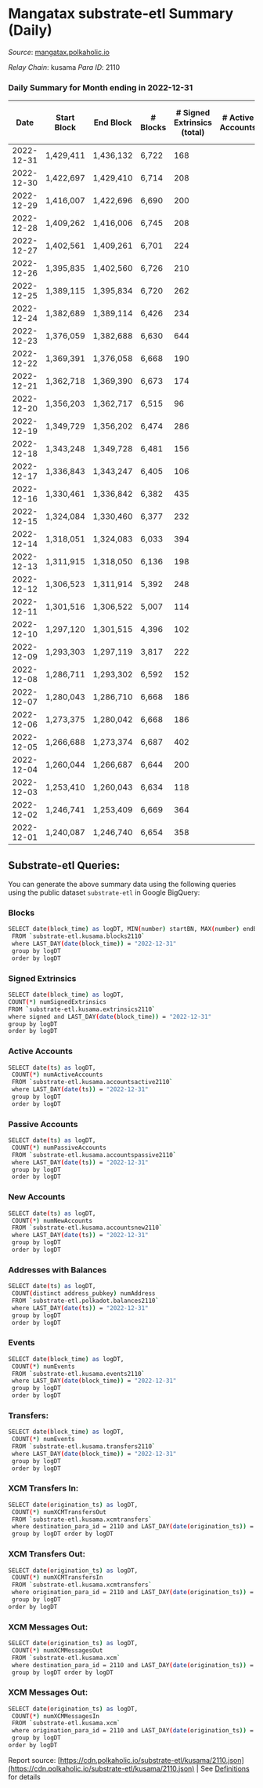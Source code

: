 # Mangatax substrate-etl Summary (Daily)

_Source_: [mangatax.polkaholic.io](https://mangatax.polkaholic.io)

*Relay Chain*: kusama
*Para ID*: 2110



### Daily Summary for Month ending in 2022-12-31


| Date | Start Block | End Block | # Blocks | # Signed Extrinsics (total) | # Active Accounts | # Passive | # New | # Addresses with Balances | # Events | # Transfers | # XCM Transfers In | # XCM Transfers Out | # XCM In | # XCM Out | Issues | 
| ---- | ----------- | --------- | -------- | --------------------------- | ----------------- | --------- | ----- | ------------------------- | -------- | ----------- | ------------------ | ------------------- | -------- | --------- | ------ |
| 2022-12-31 | 1,429,411 | 1,436,132 | 6,722 | 168 |  |  |  | 1,476 | 13,933 |   | 5 ($0.81) |   | 5 | 6 |  |
| 2022-12-30 | 1,422,697 | 1,429,410 | 6,714 | 208 |  |  |  | 1,476 | 14,061 |   | 12 ($160.77) |   |  |  |  |
| 2022-12-29 | 1,416,007 | 1,422,696 | 6,690 | 200 |  |  |  | 1,476 | 13,933 |   | 8 ($528.43) |   | 8 | 11 |  |
| 2022-12-28 | 1,409,262 | 1,416,006 | 6,745 | 208 |  |  |  | 1,476 | 14,138 | 7  | 14 ($4,678.41) | 2 ($7,393.43) | 15 | 11 |  |
| 2022-12-27 | 1,402,561 | 1,409,261 | 6,701 | 224 |  |  |  | 1,474 | 14,055 |   | 13 ($721.03) |   | 13 | 13 |  |
| 2022-12-26 | 1,395,835 | 1,402,560 | 6,726 | 210 |  |  |  | 1,472 | 14,043 |   | 10 ($465.83) |   |  |  |  |
| 2022-12-25 | 1,389,115 | 1,395,834 | 6,720 | 262 |  |  |  | 1,472 | 14,166 |   | 15 ($209.44) |   |  |  |  |
| 2022-12-24 | 1,382,689 | 1,389,114 | 6,426 | 234 |  |  |  |  | 13,498 |   | 15 ($3,182.69) | 1  | 14 | 4 |  |
| 2022-12-23 | 1,376,059 | 1,382,688 | 6,630 | 644 |  |  |  | 1,469 | 14,723 | 2  | 45 ($6,005.46) | 4 ($2,185.79) | 46 | 17 |  |
| 2022-12-22 | 1,369,391 | 1,376,058 | 6,668 | 190 |  |  |  | 1,469 | 13,899 | 2  | 18 ($294.44) |   |  |  |  |
| 2022-12-21 | 1,362,718 | 1,369,390 | 6,673 | 174 |  |  |  | 1,468 | 13,897 |   | 7 ($847.59) |   |  |  |  |
| 2022-12-20 | 1,356,203 | 1,362,717 | 6,515 | 96 |  |  |  | 1,468 | 13,411 |   | 5 ($383.25) | 5 ($39.58) | 5 | 7 |  |
| 2022-12-19 | 1,349,729 | 1,356,202 | 6,474 | 286 |  |  |  | 1,467 | 13,728 | 59  | 7 ($37.71) | 3 ($252.54) | 7 | 4 |  |
| 2022-12-18 | 1,343,248 | 1,349,728 | 6,481 | 156 |  |  |  | 1,466 | 13,439 |   | 6 ($114.97) | 7 ($437.09) | 6 | 9 |  |
| 2022-12-17 | 1,336,843 | 1,343,247 | 6,405 | 106 |  |  |  | 1,466 | 13,193 |   | 1  | 3 ($87.58) | 1 | 4 |  |
| 2022-12-16 | 1,330,461 | 1,336,842 | 6,382 | 435 |  |  |  | 1,466 | 13,697 | 79  | 11 ($238.05) | 8 ($218.13) | 11 | 10 |  |
| 2022-12-15 | 1,324,084 | 1,330,460 | 6,377 | 232 |  |  |  | 1,465 | 13,362 | 2  | 7 ($1,061.75) | 11 ($2,562.30) | 7 | 11 |  |
| 2022-12-14 | 1,318,051 | 1,324,083 | 6,033 | 394 |  |  |  | 1,462 | 12,738 | 90  | 5 ($101.08) | 9 ($441.12) | 6 | 13 |  |
| 2022-12-13 | 1,311,915 | 1,318,050 | 6,136 | 198 |  |  |  | 1,461 | 12,876 |   | 14 ($821.42) | 6 ($602.59) | 14 | 6 |  |
| 2022-12-12 | 1,306,523 | 1,311,914 | 5,392 | 248 |  |  |  | 1,459 | 11,424 | 4  | 5 ($145.48) | 5 ($519.64) | 6 | 11 |  |
| 2022-12-11 | 1,301,516 | 1,306,522 | 5,007 | 114 |  |  |  | 1,457 | 10,402 |   | 5 ($68.09) | 4 ($68.16) | 6 | 5 |  |
| 2022-12-10 | 1,297,120 | 1,301,515 | 4,396 | 102 |  |  |  | 1,456 | 9,119 |   | 6 ($120.54) | 6 ($61.49) | 6 | 7 |  |
| 2022-12-09 | 1,293,303 | 1,297,119 | 3,817 | 222 |  |  |  | 1,456 | 8,126 |   | 5 ($122.02) | 6 ($1,095.73) | 5 | 6 |  |
| 2022-12-08 | 1,286,711 | 1,293,302 | 6,592 | 152 |  |  |  | 1,455 | 13,677 | 1  | 9 ($149.78) | 12 ($357.97) | 10 | 12 |  |
| 2022-12-07 | 1,280,043 | 1,286,710 | 6,668 | 186 |  |  |  | 1,455 | 13,909 |   | 8 ($27.45) | 8 ($1,346.61) | 8 | 12 |  |
| 2022-12-06 | 1,273,375 | 1,280,042 | 6,668 | 186 |  |  |  | 1,455 | 13,878 | 1  | 11 ($15.79) | 7 ($402.15) | 12 | 8 |  |
| 2022-12-05 | 1,266,688 | 1,273,374 | 6,687 | 402 |  |  |  | 1,453 | 14,360 | 2  | 25 ($147.36) | 20 ($1,171.96) | 26 | 27 |  |
| 2022-12-04 | 1,260,044 | 1,266,687 | 6,644 | 200 |  |  |  | 1,451 | 13,841 |   | 11 ($331.15) | 5 ($346.38) | 12 | 6 |  |
| 2022-12-03 | 1,253,410 | 1,260,043 | 6,634 | 118 |  |  |  | 1,450 | 13,709 | 1  | 5  | 3 ($148.00) | 6 | 4 |  |
| 2022-12-02 | 1,246,741 | 1,253,409 | 6,669 | 364 |  |  |  | 1,450 | 14,295 |   | 8 ($102.96) | 8 ($603.76) | 8 | 10 |  |
| 2022-12-01 | 1,240,087 | 1,246,740 | 6,654 | 358 |  |  |  | 1,450 | 14,132 | 1  | 11 ($277.26) | 8 ($2,407.93) | 12 | 11 |  |

## Substrate-etl Queries:
You can generate the above summary data using the following queries using the public dataset `substrate-etl` in Google BigQuery:

### Blocks
```bash
SELECT date(block_time) as logDT, MIN(number) startBN, MAX(number) endBN, COUNT(*) numBlocks 
 FROM `substrate-etl.kusama.blocks2110`  
 where LAST_DAY(date(block_time)) = "2022-12-31" 
 group by logDT 
 order by logDT
```

### Signed Extrinsics
```bash
SELECT date(block_time) as logDT, 
COUNT(*) numSignedExtrinsics 
FROM `substrate-etl.kusama.extrinsics2110`  
where signed and LAST_DAY(date(block_time)) = "2022-12-31" 
group by logDT 
order by logDT
```

### Active Accounts
```bash
SELECT date(ts) as logDT, 
 COUNT(*) numActiveAccounts 
 FROM `substrate-etl.kusama.accountsactive2110` 
 where LAST_DAY(date(ts)) = "2022-12-31" 
 group by logDT 
 order by logDT
```

### Passive Accounts
```bash
SELECT date(ts) as logDT, 
 COUNT(*) numPassiveAccounts 
 FROM `substrate-etl.kusama.accountspassive2110` 
 where LAST_DAY(date(ts)) = "2022-12-31" 
 group by logDT 
 order by logDT
```

### New Accounts
```bash
SELECT date(ts) as logDT, 
 COUNT(*) numNewAccounts 
 FROM `substrate-etl.kusama.accountsnew2110` 
 where LAST_DAY(date(ts)) = "2022-12-31" 
 group by logDT
 order by logDT
```

### Addresses with Balances
```bash
SELECT date(ts) as logDT,
 COUNT(distinct address_pubkey) numAddress 
 FROM `substrate-etl.polkadot.balances2110` 
 where LAST_DAY(date(ts)) = "2022-12-31" 
 group by logDT 
 order by logDT
```

### Events
```bash
SELECT date(block_time) as logDT, 
 COUNT(*) numEvents 
 FROM `substrate-etl.kusama.events2110` 
 where LAST_DAY(date(block_time)) = "2022-12-31" 
 group by logDT 
 order by logDT
```

### Transfers:
```bash
SELECT date(block_time) as logDT, 
 COUNT(*) numEvents 
 FROM `substrate-etl.kusama.transfers2110` 
 where LAST_DAY(date(block_time)) = "2022-12-31" 
 group by logDT 
 order by logDT
```

### XCM Transfers In:
```bash
SELECT date(origination_ts) as logDT, 
 COUNT(*) numXCMTransfersOut 
 FROM `substrate-etl.kusama.xcmtransfers` 
 where destination_para_id = 2110 and LAST_DAY(date(origination_ts)) = "2022-12-31" 
 group by logDT order by logDT
```

### XCM Transfers Out:
```bash
SELECT date(origination_ts) as logDT, 
 COUNT(*) numXCMTransfersIn 
 FROM `substrate-etl.kusama.xcmtransfers` 
 where origination_para_id = 2110 and LAST_DAY(date(origination_ts)) = "2022-12-31" 
 group by logDT 
order by logDT
```

### XCM Messages Out:
```bash
SELECT date(origination_ts) as logDT, 
 COUNT(*) numXCMMessagesOut 
 FROM `substrate-etl.kusama.xcm` 
 where destination_para_id = 2110 and LAST_DAY(date(origination_ts)) = "2022-12-31" 
 group by logDT order by logDT
```

### XCM Messages Out:
```bash
SELECT date(origination_ts) as logDT, 
 COUNT(*) numXCMMessagesIn 
 FROM `substrate-etl.kusama.xcm` 
 where origination_para_id = 2110 and LAST_DAY(date(origination_ts)) = "2022-12-31" 
 group by logDT 
order by logDT
```


Report source: [https://cdn.polkaholic.io/substrate-etl/kusama/2110.json](https://cdn.polkaholic.io/substrate-etl/kusama/2110.json) | See [Definitions](/DEFINITIONS.md) for details
